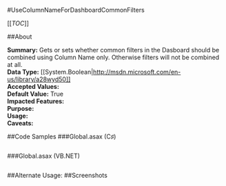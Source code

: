 #UseColumnNameForDashboardCommonFilters

[[_TOC_]]

##About

**Summary:**  Gets or sets whether common filters in the Dasboard should be combined using Column Name only.  Otherwise filters will not be combined at all.   
**Data Type:** [[System.Boolean|http://msdn.microsoft.com/en-us/library/a28wyd50]]  
**Accepted Values:**   
**Default Value:** True  
**Impacted Features:**   
**Purpose:**   
**Usage:**   
**Caveats:**   

##Code Samples
###Global.asax (C♯)

```csharp
```

###Global.asax (VB.NET)

```visualbasic
```
##Alternate Usage: 
##Screenshots
